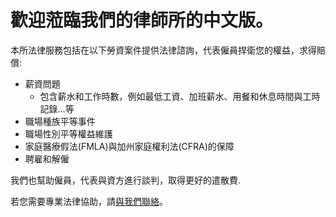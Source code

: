 # 歡迎蒞臨我們的律師所的中文版。

本所法律服務包括在以下勞資案件提供法律諮詢，代表僱員捍衛您的權益，求得賠償:

* 薪資問題
    * 包含薪水和工作時數，例如最低工資、加班薪水、用餐和休息時間與工時記錄…等
* 職場種族平等事件
* 職場性別平等權益維護
* 家庭醫療假法(FMLA)與加州家庭權利法(CFRA)的保障
* 聘雇和解僱

我們也幫助僱員，代表與資方進行談判，取得更好的遣散費.

若您需要專業法律協助，請[與我們聯絡](/contact-us)。
